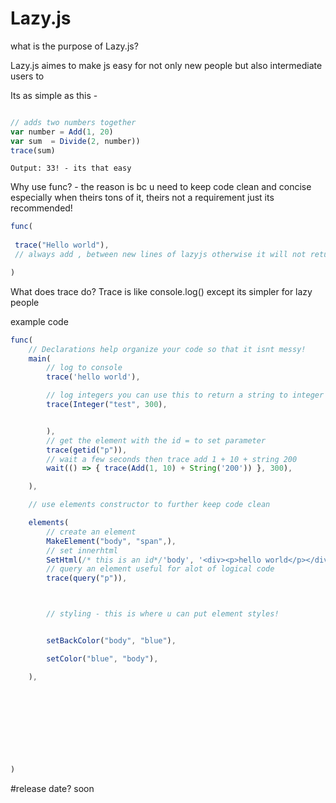 # Lazy.js


what is the purpose of  Lazy.js?

 Lazy.js aimes to make js easy for not only new people but also intermediate users to

Its as simple as this - 
```js

// adds two numbers together
var number = Add(1, 20)
var sum  = Divide(2, number))
trace(sum)
```
```
Output: 33! - its that easy
```


Why use func? -  the reason is bc u need to keep code clean and concise especially when theirs tons of it, theirs not a requirement just its recommended!

```js
func(
 
 trace("Hello world"),
 // always add , between new lines of lazyjs otherwise it will not return the code!

)

```

What does trace do?
Trace is like console.log() except its simpler for lazy people


example code
```js
func(
    // Declarations help organize your code so that it isnt messy!
    main(
        // log to console
        trace('hello world'),

        // log integers you can use this to return a string to integer
        trace(Integer("test", 300),


        ),
        // get the element with the id = to set parameter
        trace(getid("p")),
        // wait a few seconds then trace add 1 + 10 + string 200
        wait(() => { trace(Add(1, 10) + String('200')) }, 300),

    ),

    // use elements constructor to further keep code clean

    elements(
        // create an element
        MakeElement("body", "span",),
        // set innerhtml
        SetHtml(/* this is an id*/'body', '<div><p>hello world</p></div>'),
        // query an element useful for alot of logical code
        trace(query("p")),



        // styling - this is where u can put element styles!


        setBackColor("body", "blue"),

        setColor("blue", "body"),

    ),
      
    

    
   
 
   
     
   
)


```
#release date? soon


